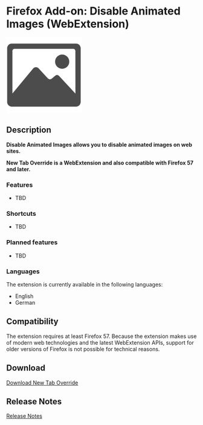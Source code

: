 # Firefox Add-on: Disable Animated Images (WebExtension)

<img src="logo.png" alt="Logo" width="200" border="0" />

## Description

**Disable Animated Images allows you to disable animated images on web sites.**

**New Tab Override is a WebExtension and also compatible with Firefox 57 and later.**

### Features

- TBD

### Shortcuts

- TBD

### Planned features

- TBD

### Languages

The extension is currently available in the following languages:

- English
- German

## Compatibility

The extension requires at least Firefox 57. Because the extension makes use of modern web technologies and the latest
WebExtension APIs, support for older versions of Firefox is not possible for technical reasons.

## Download

[Download New Tab Override](https://addons.mozilla.org/en-US/firefox/addon/xxx/)

## Release Notes

[Release Notes](CHANGELOG.md "Release Notes")
